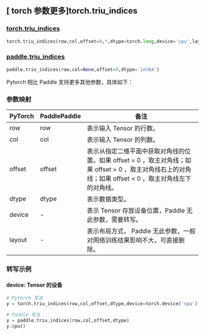 ## [ torch 参数更多]torch.triu_indices

### [torch.triu_indices](https://pytorch.org/docs/stable/generated/torch.triu_indices.html?highlight=triu_indices#torch.triu_indices)

```python
torch.triu_indices(row,col,offset=0,*,dtype=torch.long,device='cpu',layout=torch.strided)
```

### [paddle.triu_indices](https://www.paddlepaddle.org.cn/documentation/docs/zh/develop/api/paddle/triu_indices_cn.html)

```python
paddle.triu_indices(row,col=None,offset=0,dtype='int64')
```

Pytorch 相比 Paddle 支持更多其他参数，具体如下：

### 参数映射
| PyTorch | PaddlePaddle | 备注 |
| ------- | ------- | ------- |
| row | row | 表示输入 Tensor 的行数。 |
| col | col | 表示输入 Tensor 的列数。 |
| offset | offset | 表示从指定二维平面中获取对角线的位置。如果 offset = 0 ，取主对角线；如果 offset > 0 ，取主对角线右上的对角线；如果 offset < 0 ，取主对角线左下的对角线。 |
| dtype | dtype | 表示数据类型。 |
| device | - | 表示 Tensor 存放设备位置，Paddle 无此参数，需要转写。 |
| layout | - | 表示布局方式， Paddle 无此参数，一般对网络训练结果影响不大，可直接删除。 |

### 转写示例

#### device: Tensor 的设备

```python
# Pytorch 写法
y = torch.triu_indices(row,col,offset,dtype,device=torch.device('cpu'))

# Paddle 写法
y = paddle.triu_indices(row,col,offset,dtype)
y.cpu()
```
